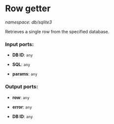 # Row getter

_namespace: db/sqlite3_

Retrieves a single row from the specified database.

### Input ports:

* __DB ID__: ` any `


* __SQL__: ` any `


* __params__: ` any `

### Output ports:

* __row__: ` any `


* __error__: ` any `


* __DB ID__: ` any `

